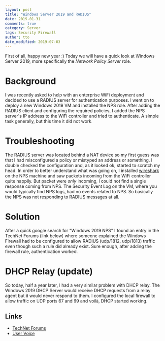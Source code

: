 ```yaml
---
layout: post
title: "Windows Server 2019 and RADIUS"
date: 2019-01-31
comments: true
category: Server
tags: Security Firewall
author: tto
date_modified: 2019-07-03
---
```


First of all, happy new year :) Today we will have a quick look at Windows Server 2019, more specifically the _Network Policy Server_ role.

<!-- more -->

# Background

I was recently asked to help with an enterprise WiFi deployment and decided to use a RADIUS server for authentication purposes. I went on to deploy a new Windows 2019 VM and installed the NPS role. After adding the RADIUS client and configuring the required policies, I added the NPS server's IP address to the WiFi controller and tried to authenticate. A simple task generally, but this time it did not work.

# Troubleshooting
    
The RADIUS server was located behind a NAT device so my first guess was that I had misconfigured a policy or mistyped an address or something. I double checked the configuration and, as it looked ok, started to scratch my head. In order to better understand what was going on, I installed [wireshark](https://wireshark.org) on the NPS machine and saw packets incoming from the WiFi controller quite happily. But packet were _only_ incoming, I could not find a single response coming from NPS. The Security Event Log on the VM, where you would typically find NPS logs, had no events related to NPS. So basically the NPS was not responding to RADIUS messages at all.

# Solution

After a quick google search for "Windows 2019 NPS" I found an entry in the TechNet Forums (link below) where someone explained the Windows Firewall had to be configured to allow RADIUS (udp/1812, udp/1813) traffic even though such a rule did already exist. Sure enough, after adding the firewall rule, authentication worked.

# DHCP Relay (update)

So today, half a year later, I had a very similar problem with DHCP relay. The Windows 2019 DHCP Server would receive DHCP requests from a relay agent but it would never respond to them. I configured the local firewall to allow traffic on UDP ports 67 and 69 and voilà, DHCP started working.

## Links
 - [TechNet Forums](https://social.technet.microsoft.com/Forums/en-US/cf047df5-ed4a-46b9-9564-c9db5a9bc8dc/windows-server-2019-default-nps-firewall-rules-port-1812-udp-not-working)
 - [User Voice](https://windowsserver.uservoice.com/forums/295059-networking)

